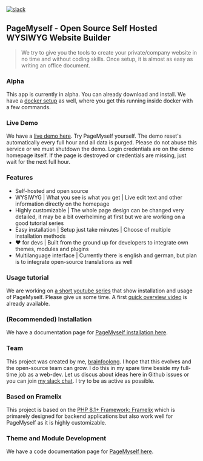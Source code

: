 [![slack](https://img.shields.io/badge/Join%20our%20Slack%20Chat-4A154B?logo=slack&logoColor=white)](https://scripts.0x.at/github-webhooks/slack-join/)

## PageMyself - Open Source Self Hosted WYSIWYG Website Builder

> We try to give you the tools to create your private/company website in no time and without coding skills. Once setup, it is almost as easy as writing an office document.

### Alpha

This app is currently in alpha. You can already download and install. We have
a [docker setup](https://github.com/NullixAT/pagemyself-docker) as well, where you get this running inside docker with a
few commands.

### Live Demo

We have a [live demo here](https://demo.pagemyself.com/). Try PageMyself yourself. The demo reset's automatically every
full hour and all data is purged. Please do not abuse this service or we must shutdown the demo. Login credentials are
on the demo homepage itself. If the page is destroyed or credentials are missing, just wait for the next full hour.

### Features

* Self-hosted and open source
* WYSIWYG | What you see is what you get | Live edit text and other information directly on the homepage
* Highly customizable | The whole page design can be changed very detailed, it may be a bit overhelming at first but we
  are working on a good tutorial series
* Easy installation | Setup just take minutes | Choose of multiple installation methods
* :heart: for devs | Built from the ground up for developers to integrate own themes, modules and plugins
* Multilanguage interface | Currently there is english and german, but plan is to integrate open-source translations as
  well

### Usage tutorial

We are working on [a short youtube series](https://www.youtube.com/playlist?list=PLFckrKcNoDynWKpyM-_Zc6r-UjLA-BiX8)
that show installation and usage of PageMyself. Please give us some time. A
first [quick overview video](https://www.youtube.com/watch?v=gDBCgJ9qzvI&list=PLFckrKcNoDynWKpyM-_Zc6r-UjLA-BiX8) is
already available.

### (Recommended) Installation 

We have a documentation page for [PageMyself installation here](https://pagemyself.com/docs).

### Team

This project was created by me, [brainfoolong](https://github.com/brainfoolong). I hope that this evolves and the
open-source team can grow. I do this in my spare time beside my full-time job as a web-dev. Let us discus about ideas
here in Github issues or you can join [my slack chat](https://scripts.0x.at/github-webhooks/slack-join/). I try to be as
active as possible.

### Based on Framelix

This project is based on the [PHP 8.1+ Framework: Framelix](https://github.com/NullixAT/framelix-core) which is
primarely designed for backend applications but also work well for PageMyself as it is highly customizable.

### Theme and Module Development

We have a code documentation page for [PageMyself here](https://pagemyself.com/docs).